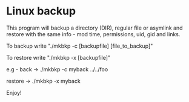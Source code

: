 # Linux backup
 
This program will backup a directory (DIR), regular file or asymlink and restore
  with the same info - mod time, permissions, uid, gid and links.
 
To backup write "./mkbkp -c [backupfile] [file_to_backup]"
 
To restore write "./mkbkp -x [backupfile]"
 
e.g - 
back -> ./mkbkp -c myback ../../foo

restore -> ./mkbkp -x myback

Enjoy!